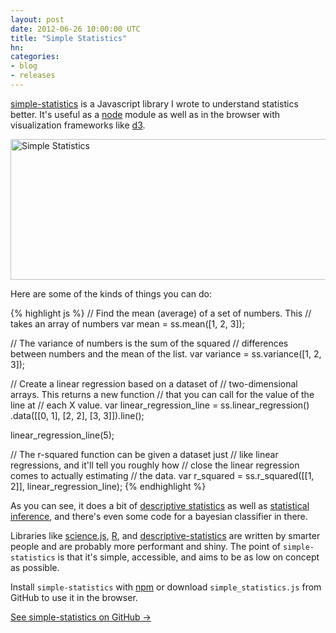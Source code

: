 ```yaml
---
layout: post
date: 2012-06-26 10:00:00 UTC
title: "Simple Statistics"
hn:
categories:
- blog
- releases
---
```


[simple-statistics](https://github.com/tmcw/simple-statistics/) is a Javascript library
I wrote to understand statistics better. It's useful as a [node](http://nodejs.org/)
module as well as in the browser with visualization frameworks like
[d3](http://d3js.org/).

<img src='http://farm8.staticflickr.com/7108/7436872376_4e2fd4e5a2_z.jpg' title='Simple Statistics' height='225' width='640' />

Here are some of the kinds of things you can do:

{% highlight js %}
// Find the mean (average) of a set of numbers. This
// takes an array of numbers
var mean = ss.mean([1, 2, 3]);

// The variance of numbers is the sum of the squared
// differences between numbers and the mean of the list.
var variance = ss.variance([1, 2, 3]);

// Create a linear regression based on a dataset of
// two-dimensional arrays. This returns a new function
// that you can call for the value of the line at
// each X value.
var linear_regression_line = ss.linear_regression()
    .data([[0, 1], [2, 2], [3, 3]]).line();

linear_regression_line(5);

// The r-squared function can be given a dataset just
// like linear regressions, and it'll tell you roughly how
// close the linear regression comes to actually estimating
// the data.
var r_squared = ss.r_squared([[1, 2]], linear_regression_line);
{% endhighlight %}

As you can see, it does a bit of [descriptive statistics](http://en.wikipedia.org/wiki/Descriptive_statistics)
as well as [statistical inference](http://en.wikipedia.org/wiki/Statistical_inference),
and there's even some code for a bayesian classifier in there.

Libraries like [science.js](https://github.com/jasondavies/science.js/),
[R](http://www.r-project.org/), and
[descriptive-statistics](https://github.com/FGRibreau/descriptive_statistics)
are written by smarter people and are probably more performant and shiny.
The point of `simple-statistics` is that it's simple, accessible,
and aims to be as low on concept as possible.

Install `simple-statistics` with [npm](http://npmjs.org/) or download
`simple_statistics.js` from GitHub to use it in the browser.

<div class='link-block'>
  <a href='http://github.com/tmcw/simple-statistics'>See simple-statistics on GitHub →</a>
</div>
